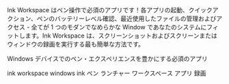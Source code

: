 [//]: # "Description"

Ink Workspace はペン操作で必須のアプリです！各アプリの起動、クイックアクション、ペンのバッテリーレベル確認、最近使用したファイルの管理およびアクセス - 全てが 1 つのモダンでなめらかな Window であなたのシステムにフィットします。Ink Workspace は、スクリーンショットおよびスクリーンまたはウィンドウの録画を実行する最も簡単な方法です。

[//]: # "Short description"

Windows デバイスでのペン・エクスペリエンスを豊かにする必須のアプリ

[//]: # "Keywords"

ink workspace
windows ink
ペン
ランチャー
ワークスペース
アプリ
録画
